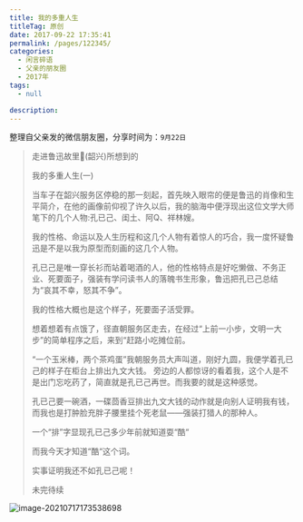 ```yaml
---
title: 我的多重人生
titleTag: 原创
date: 2017-09-22 17:35:41
permalink: /pages/122345/
categories: 
  - 闲言碎语
  - 父亲的朋友圈
  - 2017年
tags: 
  - null

description: 
---
```

整理自父亲发的微信朋友圈，分享时间为：`9月22日`

> 走进鲁迅故里(韶兴)所想到的
>
> 我的多重人生(一)
>
> 当车子在韶兴服务区停稳的那一刻起，首先映入眼帘的便是鲁迅的肖像和生平简介，在他的画像前仰视了许久以后，我的脑海中便浮现出这位文学大师笔下的几个人物:孔已己、闺土、阿Q、祥林嫂。
>
> 我的性格、命运以及人生历程和这几个人物有着惊人的巧合，我一度怀疑鲁迅是不是以我为原型而刻画的这几个人物。
>
> 孔已己是唯一穿长衫而站着喝酒的人，他的性格特点是好吃懒做、不务正业、死要面子，强装有学问读书人的落魄书生形象，鲁迅把孔已己总结为“哀其不幸，怒其不争”。
>
> 我的性格大概也是这个样子，死要面子活受罪。
>
> 想着想着有点饿了，径直朝服务区走去，在经过“上前一小步，文明一大步”的简单程序之后，来到“赶路小吃摊位前。
>
> “一个玉米棒，两个茶鸡蛋”我朝服务员大声叫道，刚好九圆，我便学着孔已己的样子在柜台上排出九文大钱。
> 旁边的人都惊讶的看着我，这个人是不是出门忘吃药了，简直就是孔已己再世。而我要的就是这种感觉。
>
> 孔已己要一碗酒，一碟茴香豆排出九文大钱的动作就是向别人证明我有钱，而我也是打肿脸充胖子腰里挂个死老鼠——强装打猎人的那种人。
>
> 一个“排”字显现孔已己多少年前就知道耍“酷“
>
> 而我今天才知道“酷“这个词。
>
> 实事证明我还不如孔已己呢！
>
> 未完待续

![image-20210717173538698](http://t.eryajf.net/imgs/2021/09/6d27d92f9134cdab.jpg)
